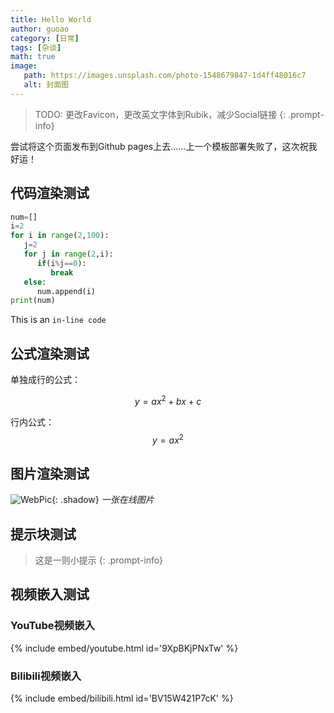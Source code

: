 ```yaml
---
title: Hello World
author: guoao
category: [日常]
tags: [杂谈]
math: true
image:
   path: https://images.unsplash.com/photo-1548679847-1d4ff48016c7
   alt: 封面图
---
```


>TODO: 更改Favicon，更改英文字体到Rubik，减少Social链接
{: .prompt-info}

尝试将这个页面发布到Github pages上去……上一个模板部署失败了，这次祝我好运！

## 代码渲染测试

```python
num=[]
i=2
for i in range(2,100):
   j=2
   for j in range(2,i):
      if(i%j==0):
         break
   else:
      num.append(i)
print(num)
```

This is an `in-line code`

## 公式渲染测试

单独成行的公式：

$$
y=ax^2+bx+c
$$

行内公式：$$ y=ax^2 $$

## 图片渲染测试

![WebPic](https://images.unsplash.com/photo-1503460589709-a01a75418735){: .shadow}
_一张在线图片_

## 提示块测试

>这是一则小提示
{: .prompt-info}

## 视频嵌入测试

### YouTube视频嵌入

{% include embed/youtube.html id='9XpBKjPNxTw' %}

### Bilibili视频嵌入

{% include embed/bilibili.html id='BV15W421P7cK' %}